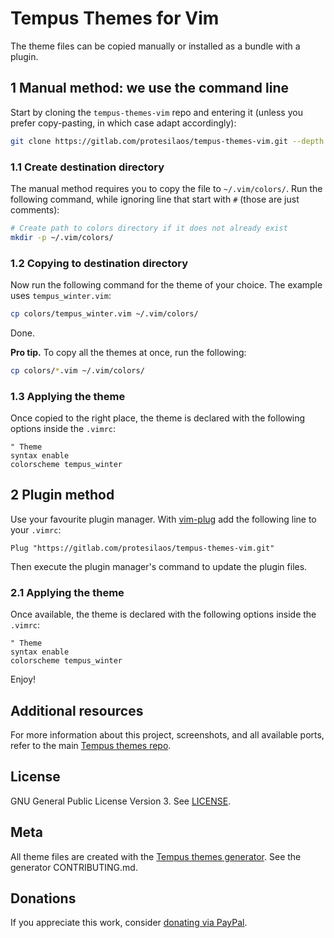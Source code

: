 # Tempus Themes for Vim

The theme files can be copied manually or installed as a bundle with a plugin.

## 1 Manual method: we use the command line

Start by cloning the `tempus-themes-vim` repo and entering it (unless you prefer copy-pasting, in which case adapt accordingly):

```sh
git clone https://gitlab.com/protesilaos/tempus-themes-vim.git --depth 1 && cd tempus-themes-vim
```


### 1.1 Create destination directory

The manual method requires you to copy the file to `~/.vim/colors/`. Run the following command, while ignoring line that start with `#` (those are just comments):

```sh
# Create path to colors directory if it does not already exist
mkdir -p ~/.vim/colors/
```

### 1.2 Copying to destination directory

Now run the following command for the theme of your choice. The example uses `tempus_winter.vim`:

```sh
cp colors/tempus_winter.vim ~/.vim/colors/
```

Done.

**Pro tip.** To copy all the themes at once, run the following:

```sh
cp colors/*.vim ~/.vim/colors/
```

### 1.3 Applying the theme

Once copied to the right place, the theme is declared with the following options inside the `.vimrc`:

```vim
" Theme
syntax enable
colorscheme tempus_winter
```

## 2 Plugin method

Use your favourite plugin manager. With [vim-plug](https://github.com/junegunn/vim-plug) add the following line to your `.vimrc`:

```vim
Plug "https://gitlab.com/protesilaos/tempus-themes-vim.git"
```

Then execute the plugin manager's command to update the plugin files.

### 2.1 Applying the theme

Once available, the theme is declared with the following options inside the `.vimrc`:

```vim
" Theme
syntax enable
colorscheme tempus_winter
```

Enjoy!

## Additional resources

For more information about this project, screenshots, and all available ports, refer to the main [Tempus themes repo](https://gitlab.com/protesilaos/tempus-themes).

## License

GNU General Public License Version 3. See [LICENSE](https://gitlab.com/protesilaos/tempus-themes-vim/blob/master/LICENSE).

## Meta

All theme files are created with the [Tempus themes generator](https://gitlab.com/protesilaos/tempus-themes-generator). See the generator CONTRIBUTING.md.

## Donations

If you appreciate this work, consider [donating via PayPal](https://www.paypal.me/protesilaos).
